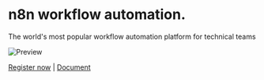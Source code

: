 # n8n workflow automation.
The world's most popular workflow automation platform for technical teams

![Preview](https://n8niostorageaccount.blob.core.windows.net/n8nio-strapi-blobs-prod/assets/devops_usecase_dfb7f0af84.png)

[Register now](https://n8n.mikeworkflow.com/) | [Document](https://n8n.io/)
